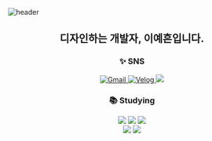 ![header](https://capsule-render.vercel.app/api?type=waving&color=auto&height=300&section=header&text=Welcome!%20&fontSize=90)

<div align="center">
	<h2>디자인하는 개발자, 이예흔입니다.</h2>
</div>

<div align="center"><h3>✨ SNS</h3></div>
<div align = center>
  <a href="mailto:eahenlee@gmail.com">
		<img alt="Gmail" src="https://img.shields.io/badge/eahenlee@gmail.com-EA4335.svg?&style=flate&logo=Gmail&logoColor=white" />
	</a>
	<a href="https://velog.io/@myowww">
		<img alt="Velog" src="https://img.shields.io/badge/Myowww-20C997.svg?&style=flat&logo=Velog&logoColor=white"/>
	</a>
  <a href="https://www.instagram.com/yehen_12/" target="_blank"><img src="https://img.shields.io/badge/Instagram-E4405F?style=flat-square&logo=Instagram&logoColor=white"/></a>
</a>

<div align="center"><h3>📚 Studying</h></div>
<div align = center>

<div align="center">
<img src="https://img.shields.io/badge/html5-E34F26?style=for-the-badge&logo=html5&logoColor=white"> 
<img src="https://img.shields.io/badge/css-1572B6?style=for-the-badge&logo=css3&logoColor=white"> 
<img src="https://img.shields.io/badge/javascript-F7DF1E?style=for-the-badge&logo=javascript&logoColor=black"> 
<br>
<img src="https://img.shields.io/badge/C-A8B9CC.svg?style=for-the-badge&logo=C&logoColor=white">
<img src="https://img.shields.io/badge/oracle-F80000?style=for-the-badge&logo=oracle&logoColor=white">


</div>

